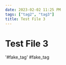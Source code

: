 ```yaml
---
date: 2023-02-02 11:25 PM
tags: ["tag2", "tag3"]
title: Test File 3
---
```


# Test File 3

'#fake_tag'
#fake_tag
